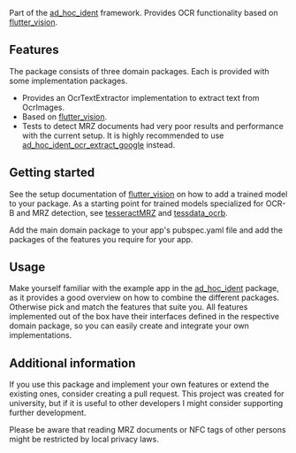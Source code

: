 Part of the [ad\_hoc\_ident](https://pub.dev/packages/ad_hoc_ident) framework.
Provides OCR functionality based on [flutter\_vision](https://pub.dev/packages/flutter_vision).

## Features
The package consists of three domain packages. Each is provided with some implementation packages.
* Provides an OcrTextExtractor implementation to extract text from OcrImages.
* Based on [flutter\_vision](https://pub.dev/packages/flutter_vision).
* Tests to detect MRZ documents had very poor results and performance with the current setup. 
It is highly recommended to use 
[ad\_hoc\_ident\_ocr\_extract\_google](https://pub.dev/packages/ad_hoc_ident_ocr_extract_google) 
instead. 


## Getting started

See the setup documentation of [flutter\_vision](https://pub.dev/packages/flutter_vision) on how to 
add a trained model to your package. As a starting point for trained models specialized for OCR-B 
and MRZ detection, see [tesseractMRZ](https://github.com/DoubangoTelecom/tesseractMRZ) and 
[tessdata\_ocrb](https://github.com/Shreeshrii/tessdata_ocrb).

Add the main domain package to your app's pubspec.yaml file and
add the packages of the features you require for your app.

## Usage

Make yourself familiar with the example app in the
[ad\_hoc\_ident](https://pub.dev/packages/ad_hoc_ident) package,
as it provides a good overview on how to combine the different packages.
Otherwise pick and match the features that suite you.
All features implemented out of the box have their interfaces defined in the respective
domain package, so you can easily create and integrate your own implementations.

## Additional information

If you use this package and implement your own features or extend the existing ones,
consider creating a pull request. This project was created for university, but if it is useful
to other developers I might consider supporting further development.

Please be aware that reading MRZ documents or NFC tags of other persons might be restricted by
local privacy laws.
